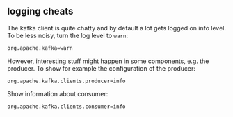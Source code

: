 ## logging cheats

The kafka client is quite chatty and by default a lot gets logged on info level. To be less noisy, turn the log
level to `warn`:

```
org.apache.kafka=warn
```

However, interesting stuff might happen in some components, e.g. the producer. To show for example the configuration
of the producer:

```
org.apache.kafka.clients.producer=info
```

Show information about consumer:

```
org.apache.kafka.clients.consumer=info
```